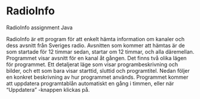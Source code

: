 # RadioInfo
RadioInfo assignment Java

RadioInfo är ett program för att enkelt hämta information om kanaler och dess avsnitt från Sveriges radio. Avsnitten som kommer att hämtas är de som startade för 12 timmar sedan, startar om 12 timmar, och alla däremellan. Programmet visar avsnitt för en kanal åt gången. Det finns två olika lägen för programmet. Ett detaljerat läge som visar programbeskrivning och bilder, och ett som bara visar starttid, sluttid och programtitel. Nedan följer en konkret beskrivning av hur programmet används. Programmet kommer att uppdatera programtablån automatiskt en gång i timmen, eller när “Uppdatera” -knappen klickas på.

